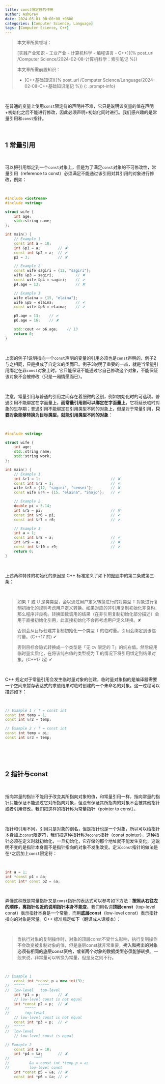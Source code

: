 ```yaml
---
title: const限定符的作用
author: AshGrey
date: 2024-05-01 00:00:00 +0800
categories: [Computer Science, Language]
tags: [Computer Science, C++]
---
```


> 本文章所属领域：
>
> [实践产业知识 - 工业产业 - 计算机科学 - 编程语言 - C++]({% post_url /Computer Science/2024-02-08-计算机科学：索引笔记 %})
>
> 本文章所需前置知识：
>
> - [C++基础知识]({% post_url /Computer Science/Language/2024-02-08-C++基础知识笔记 %})
{: .prompt-info}

<br>

在普通的变量上使用`const`限定符的声明并不难，它只是说明该变量的值在声明+初始化之后不能进行修改，因此必须声明+初始化同时进行。我们感兴趣的是常量引用和`const`指针。

<br>

## 1 常量引用

<br>

可以把引用绑定到一个`const`对象上，但是为了满足`const`对象的不可修改性，常量引用（reference to const）必须满足不能通过该引用对其引用的对象进行修改，例如：

<br>

``` cpp
#include <iostream>
#include <string>

struct wife {
    int age;
    std::string name;
};

int main() {
    // Example 1
    const int a = 10;
    int &p1 = a;        // ✘
    const int &p2 = a;  // ✔
    p2 = 3;             // ✘

    // Example 2
    const wife sagiri = {12, "sagiri"};
    wife &p3 = sagiri;          // ✘
    const wife &p4 = sagiri;    // ✔
    p4.age = 13;                // ✘

    // Example 3
    wife elaina = {15, "elaina"};
    wife &p5 = elaina;          // ✔
    const wife &p6 = elaina;    // ✔

    p5.age = 13;    // ✔
    p6.age = 16;    // ✘

    std::cout << p6.age;    // 13
    return 0;
}
```

<br>

上面的例子1说明指向一个`const`声明的变量的引用必须也是`const`声明的，例子2与之相同，只是换成了自定义的类而已。例子3说明了重要的一点，就是当常量引用绑定在非`const`对象上时，它只能保证不能通过它自己修改这个对象，不能保证该对象不会被修改（只是一厢情愿而已）。

<br>

注意，常量引用与普通的引用之间存在着细微的区别，例如初始化时的可选项。普通引用不能绑定在字面量上，**而常量引用则可以绑定在字面量上**，它将延长临时对象的生存期；普通引用不能绑定在引用类型不同的对象上，但是对于常量引用，**只要对象能够转换为目标类型，就能引用类型不同的对象**：

<br>

``` cpp
#include <string>

struct wife {
    int age;
    std::string name;
    std::string work;
};

int main() {
    // Example 1
    int &r1 = 1;                                // ✘
    const int &r2 = 1;                          // ✔
    wife &r3 = {12, "sagiri", "sensei"};        // ✘
    const wife &r4 = {15, "elaina", "Shojo"};   // ✔

    // Example 2
    double pi = 3.14;
    int &r5 = pi;                               // ✘
    const int &r6 = pi;                         // ✔
    const int &r7 = r6;                         // ✔

    // Example 3
    int a = 1;
    const int &r8 = a;                          // ✔
    int &r9 = a;                                // ✘
    const int &r10 = r9;                        // ✔
    return 0;
}
```

<br>

上述两种特殊的初始化的原因是 C++ 标准定义了如下的[规则](https://zh.cppreference.com/w/cpp/language/reference_initialization)中的第二条或第三条：

<br>

> 如果 T 或 U 是类类型，会以通过用户定义转换进行的对类型 T 对象进行复制初始化的规则考虑用户定义转换。如果对应的非引用复制初始化非良构，那么程序非良构。转换函数调用的结果（在非引用复制初始化部分描述）会用于直接初始化引用，此直接初始化不会再考虑用户定义转换。✘
> 
> 否则会从目标创建并复制初始化一个类型 T 的临时量。引用会绑定到该临时量。(C++17 前) ✔
> 
> 否则目标会隐式转换成一个类型是「无 cv 限定的 T」的纯右值。然后应用临时量实质化，在将该纯右值的类型视为 T 的情况下将引用绑定到结果对象。(C++17 起) ✔

<br>

C++ 规定对于常量引用会发生临时量对象的创建，临时量对象指的是编译器需要一个空间来暂存表达式的求值结果时临时创建的一个未命名的对象。这一过程可以描述如下：

<br>

``` cpp
// Example 1 / T = const int
const int temp = 1;
const int &r2 = temp;

// Example 2 / T = const int
const int temp = pi;
const int &r3 = temp;
```

<br>

<br>

<br>

## 2 指针与const

<br>

指向常量的指针不能用于改变其所指向对象的值，和常量引用一样，指向常量的指针只能保证不能通过它对所指向对象，但没有保证其所指向的对象不会被其他指针或者引用修改。我们把这样的指针称为常量指针（pointer to const）。

<br>

指针和引用不同，引用只是对象的别名，但是指针也是一个对象，所以可以给指针本身加上`const`限定符，我们把这种指针称为`const`指针（const pointer），这种指针必须在定义时就初始化，一旦初始化，它存储的那个地址就不能发生变化，这说明不变的是指针本身而不是指针指向的对象不发生改变。定义`const`指针的做法是在`*`之后加上`const`限定符：

<br>

``` cpp
int a = 1;
int *const p1 = &a;
const int* const p2 = &a;
```

<br>

弄懂这种既是常量指针又是`const`指针的表达式可以参考如下方法：**按照从右往左的顺序，离指针名近的说明指针本身不能变**。我们用名词**顶层const**（top-level const）表示指针本身是一个常量，而用**底层const**（low-level const）表示指针指向的对象是常量。C++ 标准规定如下（翻译成人话版本）：

<br>

> 当执行对象的复制操作时，对象的顶层const不受什么影响，执行复制操作不会改变被复制对象的值，但是底层const就非常重要，**拷入和拷出的对象必须有相同的底层const资格，或者两个对象的数据类型必须能够转换**。一般来说，非常量可以转换为常量，但是反之则不行。

<br>

``` cpp
// Example 1
    const int *const p = new int(3);
//  ^^^^^      ^^^^^
//  low-level   top-level
    int *p1 = p;        // ✘
    // low-level const is not equal
    int *const p2 = p;  // ✘
//       ^^^^^
//       top-level
    // low-level const is not equal
    const int *p3 = p;  // ✔
//  ^^^^^
//  low-level
    // low-level const is equal

// Exmaple 2
    const int a = 10;
    int *p4 = &a;       // ✘
//           ^^^^
//         &a = const int *temp_p = a;
//         low-level const
    int *const p5 = &a; // ✘
    const int *p6 = &a; // ✔
```